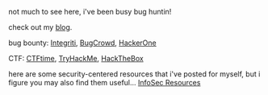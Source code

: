 not much to see here, i've been busy bug huntin! 

check out my [blog](https://medium.com/@z3r0syf3r).

bug bounty: [Integriti](https://app.intigriti.com/researcher/profile/z3r0syf3r), [BugCrowd](https://bugcrowd.com/z3r0syf3r), [HackerOne](https://hackerone.com/z3r0syf3r)

CTF: [CTFtime](https://ctftime.org/user/192457), [TryHackMe](https://tryhackme.com/p/z3r0syf3r), [HackTheBox](https://app.hackthebox.com/users/1929154)

here are some security-centered resources that i've posted for myself, but i figure you may also find them useful... 
[InfoSec Resources](https://github.com/dante0x5f/info_sec_resources)
